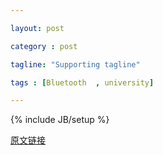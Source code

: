 ```yaml
---

layout: post

category : post

tagline: "Supporting tagline"

tags : [Bluetooth  , university]

---
```


{% include JB/setup %}



<a href="/assets/images/bluetooth_key.pdf">原文链接</a>

